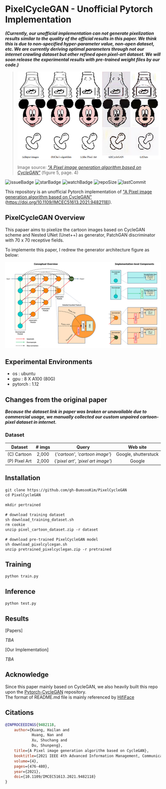 # PixelCycleGAN - Unofficial Pytorch Implementation

***(Currently, our unofficial implementation can not generate pixelization results similar to the quality of the official results in this paper. We think this is due to non-specified hyper-parameter value, non-open dataset, etc. We are currently deriving optimal parameters through not our internet crawling dataset but other refined open pixel-art dataset. We will soon release the experimental results with pre-trained weight files by our code.)***

>![](./assets/origin_paper_results.png)
>
> Image source: *["A Pixel image generation algorithm based on CycleGAN"](https://ieeexplore.ieee.org/document/9482118)* (figure 5, page. 4)


![issueBadge](https://img.shields.io/github/issues/gh-BumsooKim/PixelCycleGAN)   ![starBadge](https://img.shields.io/github/stars/gh-BumsooKim/PixelCycleGAN) ![watchBadge](https://img.shields.io/github/watchers/gh-BumsooKim/PixelCycleGAN)  ![repoSize](https://img.shields.io/github/repo-size/gh-BumsooKim/PixelCycleGAN)  ![lastCommit](https://img.shields.io/github/last-commit/gh-BumsooKim/PixelCycleGAN) 

This repository is an unofficial Pytorch implementation of ["A Pixel image generation algorithm based on CycleGAN"](https://ieeexplore.ieee.org/document/9482118) ([https://doi.org/10.1109/IMCEC51613.2021.9482118)](https://doi.org/10.1109/IMCEC51613.2021.9482118)).



## PixelCycleGAN Overview

This papaer aims to pixelize the cartoon images based on CycleGAN scheme and Nested UNet (Unet++) as generator, PatchGAN discriminator with 70 x 70 receptive fields.

To implemente this paper, I redrew the generator architecture figure as below:

![image](assets/generator_architecture.png)


## Experimental Environments

- os : ubuntu
- gpu : 8 X A100 (80G)
- pytorch : 1.12

## Changes from the original paper

***Because the dataset link in paper was broken or unavailable due to commercial usage, we manually collected our custom unpaired cartoon-pixel dataset in internet.***

### Dataset

| Dataset | # imgs | Query | Web site |
|:---:|:---:|:---:|:---:|
| (C) Cartoon | 2,000 | {*'cartoon'*, *'cartoon image'*} | Google, shutterstuck
| (P) Pixel Art | 2,000 | {*'pixel art'*, *'pixel art image'*} | Google

## Installation

```shell
git clone https://github.com/gh-BumsooKim/PixelCycleGAN
cd PixelCycleGAN

mkdir pertrained

# download training dataset
sh download_training_dataset.sh
rm cookie
unzip pixel_cartoon_dataset.zip -r dataset

# download pre-trained PixelCycleGAN model
sh download_pixelcylcegan.sh
unzip pretrained_pixelcyclegan.zip -r pretrained
```


## Training

```shell
python train.py
```


## Inference

```shell
python test.py
```

## Results

[Papers]

*TBA*

[Our Implementation]

*TBA*

## Acknowledge

Since this paper mainly based on CycleGAN, we also heavily built this repo upon the [Pytorch-CycleGAN](https://github.com/junyanz/pytorch-CycleGAN-and-pix2pix/tree/master) repository. <br>
The format of README.md file is mainly referenced by [HifiFace](https://github.com/mindslab-ai/hififace)


## Citations
```bibtex
@INPROCEEDINGS{9482118,
    author={Kuang, Hailan and
            Huang, Nan and
            Xu, Shuchang and
            Du, Shunpeng},
    title={A Pixel image generation algorithm based on CycleGAN}, 
    booktitle={2021 IEEE 4th Advanced Information Management, Communicates, Electronic and Automation Control Conference (IMCEC)}, 
    volume={4},
    pages={476-480},
    year={2021},
    doi={10.1109/IMCEC51613.2021.9482118}
}
```